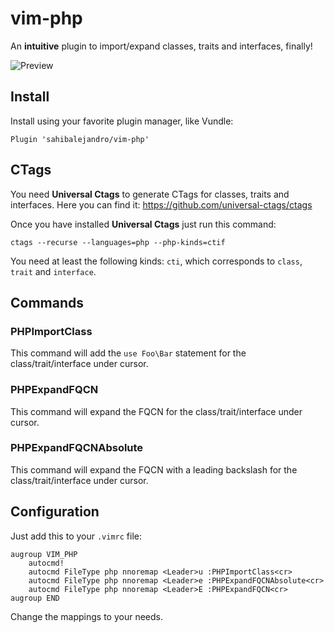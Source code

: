 # vim-php
An **intuitive** plugin to import/expand classes, traits and interfaces, finally!

![Preview](https://sahib.io/vim-php-namespace.gif)

## Install
Install using your favorite plugin manager, like Vundle:
```vim
Plugin 'sahibalejandro/vim-php'
```

## CTags
You need **Universal Ctags** to generate CTags for classes, traits and interfaces.
Here you can find it: https://github.com/universal-ctags/ctags

Once you have installed **Universal Ctags** just run this command:
```
ctags --recurse --languages=php --php-kinds=ctif
```

You need at least the following kinds: `cti`, which corresponds to `class`,
`trait` and `interface`.

## Commands

### PHPImportClass
This command will add the `use Foo\Bar` statement for the class/trait/interface under cursor.

### PHPExpandFQCN
This command will expand the FQCN for the class/trait/interface under cursor.

### PHPExpandFQCNAbsolute
This command will expand the FQCN with a leading backslash for the class/trait/interface under
cursor.

## Configuration

Just add this to your `.vimrc` file:
```vim
augroup VIM_PHP
    autocmd!
    autocmd FileType php nnoremap <Leader>u :PHPImportClass<cr>
    autocmd FileType php nnoremap <Leader>e :PHPExpandFQCNAbsolute<cr>
    autocmd FileType php nnoremap <Leader>E :PHPExpandFQCN<cr>
augroup END
```
Change the mappings to your needs.
